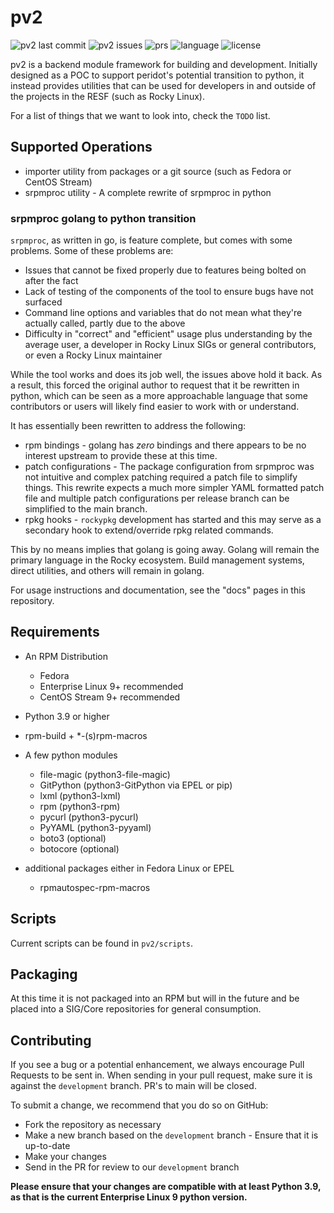 # pv2

![pv2 last commit](https://img.shields.io/github/last-commit/peridotbuild/pv2/development) ![pv2 issues](https://img.shields.io/github/issues/peridotbuild/pv2?link=https%3A%2F%2Fgithub.com%2Fperidotbuild%2Fpv2%2Fissues) ![prs](https://img.shields.io/github/issues-pr/peridotbuild/pv2?link=https%3A%2F%2Fgithub.com%2Fperidotbuild%2Fpv2%2Fpulls) ![language](https://img.shields.io/badge/language-python-blue) ![license](https://img.shields.io/github/license/peridotbuild/pv2)

pv2 is a backend module framework for building and development. Initially
designed as a POC to support peridot's potential transition to python, it
instead provides utilities that can be used for developers in and outside of the
projects in the RESF (such as Rocky Linux).

For a list of things that we want to look into, check the `TODO` list.

## Supported Operations

* importer utility from packages or a git source (such as Fedora or CentOS
  Stream)
* srpmproc utility - A complete rewrite of srpmproc in python

### srpmproc golang to python transition

`srpmproc`, as written in go, is feature complete, but comes with some problems.
Some of these problems are:

* Issues that cannot be fixed properly due to features being bolted on after the
  fact
* Lack of testing of the components of the tool to ensure bugs have not surfaced
* Command line options and variables that do not mean what they're actually
  called, partly due to the above
* Difficulty in "correct" and "efficient" usage plus understanding by the average
  user, a developer in Rocky Linux SIGs or general contributors, or even a Rocky
  Linux maintainer

While the tool works and does its job well, the issues above hold it back. As a
result, this forced the original author to request that it be rewritten in
python, which can be seen as a more approachable language that some contributors
or users will likely find easier to work with or understand.

It has essentially been rewritten to address the following:

* rpm bindings - golang has *zero* bindings and there appears to be no interest
  upstream to provide these at this time.
* patch configurations - The package configuration from srpmproc was not
  intuitive and complex patching required a patch file to simplify things. This
  rewrite expects a much more simpler YAML formatted patch file and multiple
  patch configurations per release branch can be simplified to the main branch.
* rpkg hooks - `rockypkg` development has started and this may serve as a
  secondary hook to extend/override rpkg related commands.

This by no means implies that golang is going away. Golang will remain the
primary language in the Rocky ecosystem. Build management systems, direct
utilities, and others will remain in golang.

For usage instructions and documentation, see the "docs" pages in this
repository.

## Requirements

* An RPM Distribution

  * Fedora
  * Enterprise Linux 9+ recommended
  * CentOS Stream 9+ recommended

* Python 3.9 or higher
* rpm-build + \*-(s)rpm-macros
* A few python modules

  * file-magic (python3-file-magic)
  * GitPython (python3-GitPython via EPEL or pip)
  * lxml (python3-lxml)
  * rpm (python3-rpm)
  * pycurl (python3-pycurl)
  * PyYAML (python3-pyyaml)
  * boto3 (optional)
  * botocore (optional)

* additional packages either in Fedora Linux or EPEL

  * rpmautospec-rpm-macros

## Scripts

Current scripts can be found in `pv2/scripts`.

## Packaging

At this time it is not packaged into an RPM but will in the future and be placed
into a SIG/Core repositories for general consumption.

## Contributing

If you see a bug or a potential enhancement, we always encourage Pull Requests
to be sent in. When sending in your pull request, make sure it is against the
`development` branch. PR's to main will be closed.

To submit a change, we recommend that you do so on GitHub:

* Fork the repository as necessary
* Make a new branch based on the `development` branch - Ensure that it is up-to-date
* Make your changes
* Send in the PR for review to our `development` branch

**Please ensure that your changes are compatible with at least Python 3.9, as
that is the current Enterprise Linux 9 python version.**
